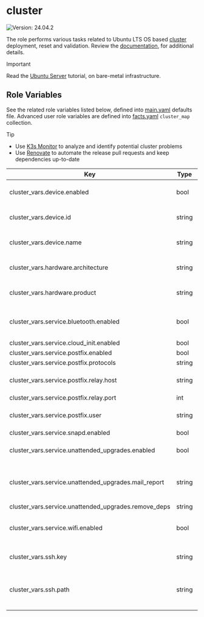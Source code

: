 # cluster

![Version: 24.04.2](https://img.shields.io/badge/Version-24.04.2-informational?style=flat-square)

The role performs various tasks related to Ubuntu LTS OS based [cluster](https://ubuntu.com/server) deployment, reset and validation. Review the [documentation](https://axivo.com/k3s-cluster/wiki/guide/configuration/roles/cluster), for additional details.

> [!IMPORTANT]
> Read the [Ubuntu Server](https://axivo.com/k3s-cluster/tutorials/handbook/server/) tutorial, on bare-metal infrastructure.

## Role Variables

See the related role variables listed below, defined into [main.yaml](./defaults/main.yaml) defaults file. Advanced user role variables are defined into [facts.yaml](./tasks/facts.yaml) `cluster_map` collection.

> [!TIP]
> - Use [K3s Monitor](https://axivo.com/k3s-cluster/tutorials/handbook/tools/#k3s-monitor) to analyze and identify potential cluster problems
> - Use [Renovate](https://axivo.com/k3s-cluster/tutorials/handbook/tools/#renovate) to automate the release pull requests and keep dependencies up-to-date

| Key | Type | Default | Description |
|-----|------|---------|-------------|
| cluster_vars.device.enabled | bool | `true` | See [documentation](https://axivo.com/k3s-cluster/tutorials/handbook/server/#storage-devices), for details |
| cluster_vars.device.id | string | `"2:2"` | See [documentation](https://axivo.com/k3s-cluster/tutorials/handbook/server/#deviceid), for details |
| cluster_vars.device.name | string | `"ASMedia Technology"` | See [documentation](https://axivo.com/k3s-cluster/tutorials/handbook/server/#devicename), for details |
| cluster_vars.hardware.architecture | string | `"aarch64"` | See [documentation](https://axivo.com/k3s-cluster/tutorials/handbook/server/#hardware), for details |
| cluster_vars.hardware.product | string | `"Raspberry Pi"` | See [documentation](https://axivo.com/k3s-cluster/tutorials/handbook/server/#hardwareproduct), for details |
| cluster_vars.service.bluetooth.enabled | bool | `false` | By default, related `apt` packages are not installed |
| cluster_vars.service.cloud_init.enabled | bool | `false` |  |
| cluster_vars.service.postfix.enabled | bool | `true` |  |
| cluster_vars.service.postfix.protocols | string | `"ipv4"` |  |
| cluster_vars.service.postfix.relay.host | string | `"smtp.mail.me.com"` | iCloud mail server relay host |
| cluster_vars.service.postfix.relay.port | int | `587` |  |
| cluster_vars.service.postfix.user | string | Set values into [all.yaml](../../inventory/cluster/group_vars/all.yaml) `credentials` collection | Postfix user credentials, set at global level |
| cluster_vars.service.snapd.enabled | bool | `false` |  |
| cluster_vars.service.unattended_upgrades.enabled | bool | `true` | See [documentation](https://help.ubuntu.com/community/AutomaticSecurityUpdates), for details |
| cluster_vars.service.unattended_upgrades.mail_report | string | `"only-on-error"` | Available options are `always`, `on-change` and `only-on-error` |
| cluster_vars.service.unattended_upgrades.remove_deps | string | `"true"` |  |
| cluster_vars.service.wifi.enabled | bool | `false` | By default, related `apt` packages are not installed |
| cluster_vars.ssh.key | string | `"id_ed25519.pub"` | See [documentation](https://axivo.com/k3s-cluster/wiki/guide/configuration/user/#ssh-key), for details |
| cluster_vars.ssh.path | string | `"{{ lookup('ansible.builtin.env', 'HOME') + '/.ssh' }}"` | Full path to `.ssh` directory, a hardcoded value can be used |
